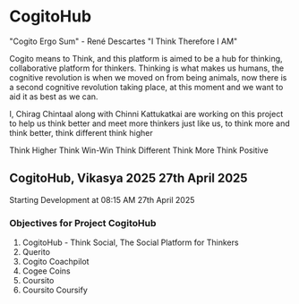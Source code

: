 # CogitoHub

"Cogito Ergo Sum" - René Descartes
"I Think Therefore I AM" 

Cogito means to Think, and this platform is aimed to be a hub for thinking, collaborative platform for thinkers. Thinking is what makes us humans, the cognitive revolution is when we moved on from being animals, now there is a second cognitive revolution taking place, at this moment and we want to aid it as best as we can.

I, Chirag Chintaal along with Chinni Kattukatkai are working on this project to help us think better and meet more thinkers just like us, to think more and think better, think different think higher 

Think Higher 
Think Win-Win
Think Different 
Think More 
Think Positive

## CogitoHub, Vikasya 2025 27th April 2025

Starting Development at 08:15 AM 27th April 2025

### Objectives for Project CogitoHub

1. CogitoHub - Think Social, The Social Platform for Thinkers
2. Querito
3. Cogito Coachpilot
4. Cogee Coins
5. Coursito 
6. Coursito Coursify

